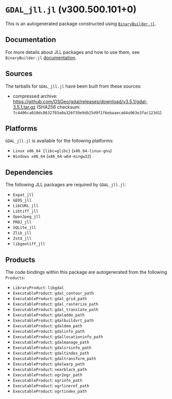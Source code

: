 # `GDAL_jll.jl` (v300.500.101+0)

This is an autogenerated package constructed using [`BinaryBuilder.jl`](https://github.com/JuliaPackaging/BinaryBuilder.jl).

## Documentation

For more details about JLL packages and how to use them, see `BinaryBuilder.jl` [documentation](https://docs.binarybuilder.org/stable/jll/).

## Sources

The tarballs for `GDAL_jll.jl` have been built from these sources:

* compressed archive: https://github.com/OSGeo/gdal/releases/download/v3.5.1/gdal-3.5.1.tar.gz (SHA256 checksum: `7c4406ca010dc8632703a0a326f39e9db25d9f1f6ebaaeca64a963e3fac123d1`)

## Platforms

`GDAL_jll.jl` is available for the following platforms:

* `Linux x86_64 {libc=glibc}` (`x86_64-linux-gnu`)
* `Windows x86_64` (`x86_64-w64-mingw32`)

## Dependencies

The following JLL packages are required by `GDAL_jll.jl`:

* `Expat_jll`
* `GEOS_jll`
* `LibCURL_jll`
* `Libtiff_jll`
* `OpenJpeg_jll`
* `PROJ_jll`
* `SQLite_jll`
* `Zlib_jll`
* `Zstd_jll`
* `libgeotiff_jll`

## Products

The code bindings within this package are autogenerated from the following `Products`:

* `LibraryProduct`: `libgdal`
* `ExecutableProduct`: `gdal_contour_path`
* `ExecutableProduct`: `gdal_grid_path`
* `ExecutableProduct`: `gdal_rasterize_path`
* `ExecutableProduct`: `gdal_translate_path`
* `ExecutableProduct`: `gdaladdo_path`
* `ExecutableProduct`: `gdalbuildvrt_path`
* `ExecutableProduct`: `gdaldem_path`
* `ExecutableProduct`: `gdalinfo_path`
* `ExecutableProduct`: `gdallocationinfo_path`
* `ExecutableProduct`: `gdalmanage_path`
* `ExecutableProduct`: `gdalsrsinfo_path`
* `ExecutableProduct`: `gdaltindex_path`
* `ExecutableProduct`: `gdaltransform_path`
* `ExecutableProduct`: `gdalwarp_path`
* `ExecutableProduct`: `nearblack_path`
* `ExecutableProduct`: `ogr2ogr_path`
* `ExecutableProduct`: `ogrinfo_path`
* `ExecutableProduct`: `ogrlineref_path`
* `ExecutableProduct`: `ogrtindex_path`

